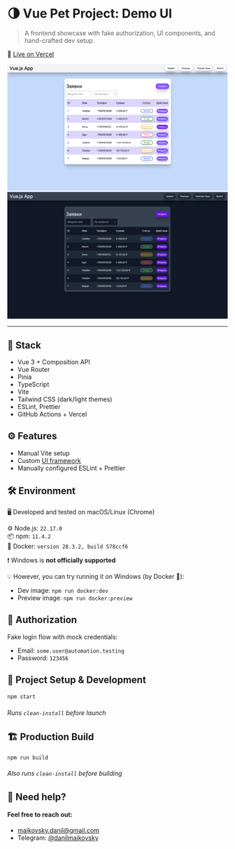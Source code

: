 # 🌗 Vue Pet Project: Demo UI

> A frontend showcase with fake authorization, UI components, and hand-crafted dev setup.

🔗 [Live on Vercel](https://applications-management-system-vue3.vercel.app/)

![Light theme](./screenshots/light.png)
![Dark theme](./screenshots/dark.png)

---

## 🧰 Stack

- Vue 3 + Composition API
- Vue Router
- Pinia
- TypeScript
- Vite
- Tailwind CSS (dark/light themes)
- ESLint, Prettier
- GitHub Actions + Vercel

## ⚙️ Features

- Manual Vite setup
- Custom [UI framework](https://www.npmjs.com/package/@maikovskii-danil/ui-framework-vue)
- Manually configured ESLint + Prettier

## 🛠️ Environment

🖥️ Developed and tested on macOS/Linux (Chrome)

⚙️ Node.js: `22.17.0`  
📦 npm: `11.4.2`  
🐳 Docker: `version 28.3.2, build 578ccf6`

❗ Windows is **not officially supported**

💡 However, you can try running it on Windows (by Docker 🐳):

- Dev image: `npm run docker:dev`
- Preview image: `npm run docker:preview`

## 🔐 Authorization

Fake login flow with mock credentials:

- Email: `some.user@automation.testing`
- Password: `123456`

## 🧪 Project Setup & Development

```sh
npm start
```

###### Runs `clean-install` before launch

## 🏗️ Production Build

```sh
npm run build
```

###### Also runs `clean-install` before building

## 🧃 Need help?

#### Feel free to reach out:

- maikovsky.danil@gmail.com
- Telegram: [@danilmaikovsky](https://t.me/danilmaikovsky)
